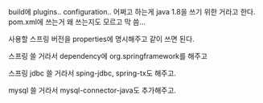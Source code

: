  build에 plugins.. configuration.. 어쩌고 하는게 java 1.8을 쓰기 위한 거라고 한다.   
 pom.xml에 쓰는거 왜 쓰는지도 모르고 막 씀...

사용할 스프링 버전을 properties에 명시해주고 같이 쓰면 된다.

스프링 쓸 거라서 dependency에 org.springframework를 해주고

스프링 jdbc 쓸 거라서 sping-jdbc, spring-tx도 해주고.

mysql 쓸 거라서 mysql-connector-java도 추가해주고.
